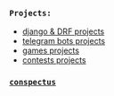 <!--
**DVSAWR/DVSAWR** is a ✨ _special_ ✨ repository because its `README.md` (this file) appears on your GitHub profile.

Here are some ideas to get you started:

### Hi there 👋
- 🔭 I’m currently working on ...
- 🌱 I’m currently learning ...
- 👯 I’m looking to collaborate on ...
- 🤔 I’m looking for help with ...
- 💬 Ask me about ...
- 📫 How to reach me: ...
- 😄 Pronouns: ...
- ⚡ Fun fact: ...
-->

### `Projects:`
- [django & DRF projects](https://github.com/DVSAWR/django-projects)
- [telegram bots projects](https://github.com/DVSAWR/telegram-bots-projects)
- [games projects](https://github.com/DVSAWR/games-projects)
- [contests projects](https://github.com/DVSAWR/contest-projects)
  
### [`conspectus`](https://github.com/DVSAWR/GLHF)

